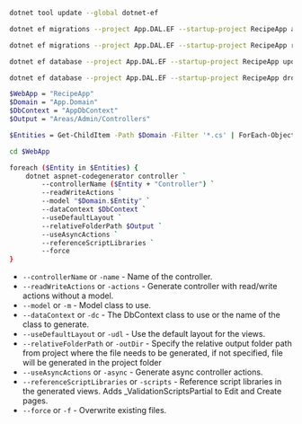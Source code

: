 ```bash
dotnet tool update --global dotnet-ef
```

```bash
dotnet ef migrations --project App.DAL.EF --startup-project RecipeApp add initial
```

```bash
dotnet ef migrations --project App.DAL.EF --startup-project RecipeApp remove
```

```bash
dotnet ef database --project App.DAL.EF --startup-project RecipeApp update
```

```bash
dotnet ef database --project App.DAL.EF --startup-project RecipeApp drop
```

```bash
$WebApp = "RecipeApp"
$Domain = "App.Domain"
$DbContext = "AppDbContext"
$Output = "Areas/Admin/Controllers"

$Entities = Get-ChildItem -Path $Domain -Filter '*.cs' | ForEach-Object { $_.BaseName }

cd $WebApp

foreach ($Entity in $Entities) {
    dotnet aspnet-codegenerator controller `
        --controllerName ($Entity + "Controller") `
        --readWriteActions `
        --model "$Domain.$Entity" `
        --dataContext $DbContext `
        --useDefaultLayout `
        --relativeFolderPath $Output `
        --useAsyncActions `
        --referenceScriptLibraries `
        --force
}
```

* `--controllerName` or `-name` - Name of the controller.
* `--readWriteActions` or `-actions` - Generate controller with read/write actions without a model.
* `--model` or `-m` - Model class to use.
* `--dataContext` or `-dc` - The DbContext class to use or the name of the class to generate.
* `--useDefaultLayout` or `-udl` - Use the default layout for the views.
* `--relativeFolderPath` or `-outDir` - Specify the relative output folder path from project where the file needs to be generated, if not specified, file will be generated in the project folder
* `--useAsyncActions` or `-async` - Generate async controller actions.
* `--referenceScriptLibraries` or `-scripts` - Reference script libraries in the generated views. Adds _ValidationScriptsPartial to Edit and Create pages.
* `--force` or `-f` - Overwrite existing files.
